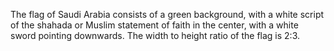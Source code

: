 The flag of Saudi Arabia consists of a green background, with a white script of the shahada or Muslim statement of faith in the center, with a white sword pointing downwards. The width to height ratio of the flag is 2:3.
